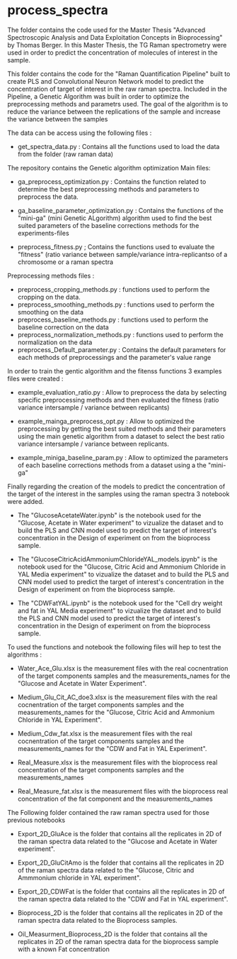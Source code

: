 # process_spectra
The folder contains the code used for the Master Thesis "Advanced Spectroscopic Analysis and Data
Exploitation Concepts in Bioprocessing" by Thomas Berger. In this Master Thesis, the TG Raman spectrometry were used in order to predict the concentration of molecules of interest in the sample.

This folder contains the code for the "Raman Quantification Pipeline" built to create PLS and Convolutional Neuron Network model to predict the concentration of target of interest in the raw raman spectra. Included in the Pipeline, a Genetic Algorithm was built in order to optimize the preprocessing methods and parametrs used. The goal of the algorithm is to reduce the variance between the replications of the sample and increase the variance between the samples

The data can be access using the following files :
* get_spectra_data.py : Contains all the functions used to load the data from the folder (raw raman data) 


The repository contains the Genetic algorithm optimization Main files:

* ga_preprocess_optimization.py : Contains the function related to determine the best preprocessing methods and parameters to preprocess the data.

* ga_baseline_parameter_optimization.py : Contains the functions of the "mini-ga" (mini Genetic ALgorithm) algorithm used to find the best suited parameters of the baseline corrections methods for the experiments-files

* preprocess_fitness.py ; Contains the functions used to evaluate the "fitness"  (ratio variance between sample/variance intra-replicantso of a chromosome or a raman spectra

Preprocessing methods files :

* preprocess_cropping_methods.py : functions used to perform the cropping on the data.
* preprocess_smoothing_methods.py : functions used to perform the smoothing on the data
* preprocess_baseline_methods.py : functions used to perform the baseline correction on the data 
* preprocess_normalization_methods.py : functions used to perform the normalization on the data
* preprocess_Default_parameter.py : Contains the default parameters for each methods of preprocessings and the parameter's value range


In order to train the gentic algorithm and the fitenss functions 3 examples files were created :

* example_evaluation_ratio.py : Allow to preprocess the data by selecting specific preprocessing methods and then evaluated the fitness (ratio variance intersample / variance between replicants) 

* example_mainga_preprocess_opt.py : Allow to optimized the preprocessing by getting the best suited methods and their parameters using the main genetic algorithm from a dataset to select the best ratio variance intersample / variance between replicants. 

* example_miniga_baseline_param.py : Allow to optimized the parameters of each baseline corrections methods from a dataset using a the "mini-ga"

Finally regarding the creation of the models to predict the concentration of the target of the interest in the samples using the raman spectra 3 notebook were added.

* The "GlucoseAcetateWater.ipynb" is the notebook used for the "Glucose, Acetate in Water experiment" to vizualize the dataset and to build the PLS and CNN model used to predict the target of interest's concentration in the Design of experiment on from the bioprocess sample.

* The "GlucoseCitricAcidAmmoniumChlorideYAL_models.ipynb" is the notebook used for the "Glucose, Citric Acid and Ammonium Chloride in YAL Media experiment" to vizualize the dataset and to build the PLS and CNN model used to predict the target of interest's concentration in the Design of experiment on from the bioprocess sample.

* The "CDWFatYAL.ipynb" is the notebook used for the "Cell dry weight and fat in YAL Media experiment" to vizualize the dataset and to build the PLS and CNN model used to predict the target of interest's concentration in the Design of experiment on from the bioprocess sample.


To used the functions and notebook the following files will hep to test the algorithms :

* Water_Ace_Glu.xlsx is the measurement files with the real cocnentration of the target components samples and the measurements_names for the "Glucose and Acetate in Water Experiment".

* Medium_Glu_Cit_AC_doe3.xlsx is the measurement files with the real cocnentration of the target components samples and the measurements_names for the "Glucose, Citric Acid and Ammonium Chloride in YAL Experiment".

* Medium_Cdw_fat.xlsx is the measurement files with the real cocnentration of the target components samples and the measurements_names for the "CDW and Fat in YAL Experiment".


* Real_Measure.xlsx is the measurement files with the bioprocess real concentration of the target components samples and the measurements_names

* Real_Measure_fat.xlsx is the measurement files with the bioprocess real concentration of the fat component and the measurements_names


The Following folder contained the raw raman spectra used for those previous notebooks

* Export_2D_GluAce is the folder that contains all the replicates in 2D of the raman spectra data related to the "Glucose and Acetate in Water experiment".

* Export_2D_GluCitAmo is the folder that contains all the replicates in 2D of the raman spectra data related to the "Glucose, Citric and Ammmonium chloride in YAL experiment".

* Export_2D_CDWFat is the folder that contains all the replicates in 2D of the raman spectra data related to the "CDW and Fat in YAL experiment".

* Bioprocess_2D is the folder that contains all the replicates in 2D of the raman spectra data related to the Bioprocess samples.

* Oil_Measurment_Bioprocess_2D is the folder that contains all the replicates in 2D of the raman spectra data for the bioprocess sample with a known Fat concentration



